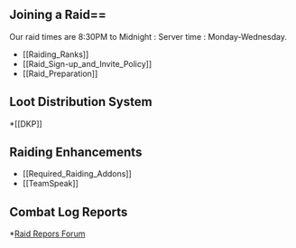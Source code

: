 ## Joining a Raid==
Our raid times are 8:30PM to Midnight : Server time : Monday-Wednesday.

* [[Raiding_Ranks]]
* [[Raid_Sign-up_and_Invite_Policy]]
* [[Raid_Preparation]]

## Loot Distribution System
*[[DKP]]

## Raiding Enhancements

* [[Required_Raiding_Addons]]
* [[TeamSpeak]]

## Combat Log Reports

*[Raid Repors Forum](http://dasypygal.dyndns.org/forums/viewforum.php?f=26)